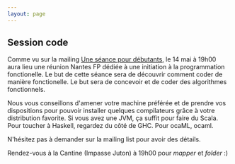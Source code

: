 ```yaml
---
layout: page
---
```



## Session code

Comme vu sur la mailing [Une séance pour
débutants](https://groups.google.com/d/topic/nantes-fp/n5rSzHXf6DQ/discussion),
le 14 mai à 19h00 aura lieu une réunion Nantes FP dédiée à une initiation à la
programmation fonctionelle. Le but de cette séance sera de découvrir comment
coder de manière fonctionelle. Le but sera de concevoir et de coder des
algorithmes fonctionnels.

Nous vous conseillons d'amener votre machine préférée et de prendre vos
dispositions pour pouvoir installer quelques compilateurs grâce à votre
distribution favorite. Si vous avez une JVM, ça suffit pour faire du Scala.
Pour toucher à Haskell, regardez du côté de GHC. Pour ocaML, ocaml.

N'hésitez pas à demander sur la mailing list pour avoir des détails.

Rendez-vous à la Cantine (Impasse Juton) à 19h00 pour *mapper* et *folder* :)
